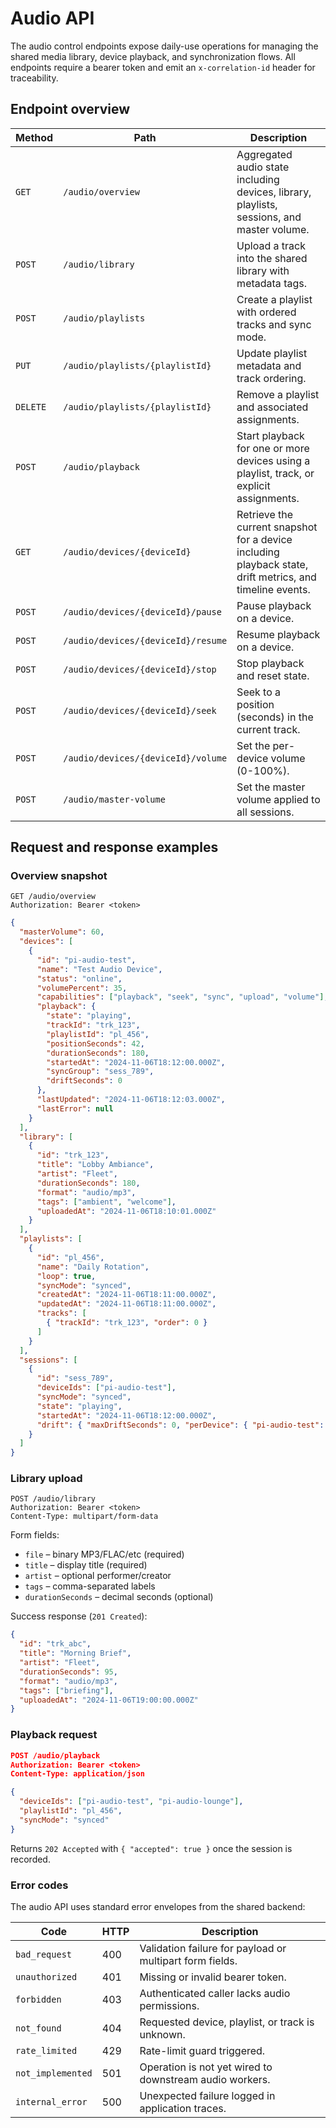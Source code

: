 # Audio API

The audio control endpoints expose daily-use operations for managing the shared media library, device playback, and synchronization flows. All endpoints require a bearer token and emit an `x-correlation-id` header for traceability.

## Endpoint overview

| Method | Path | Description |
| ------ | ---- | ----------- |
| `GET` | `/audio/overview` | Aggregated audio state including devices, library, playlists, sessions, and master volume. |
| `POST` | `/audio/library` | Upload a track into the shared library with metadata tags. |
| `POST` | `/audio/playlists` | Create a playlist with ordered tracks and sync mode. |
| `PUT` | `/audio/playlists/{playlistId}` | Update playlist metadata and track ordering. |
| `DELETE` | `/audio/playlists/{playlistId}` | Remove a playlist and associated assignments. |
| `POST` | `/audio/playback` | Start playback for one or more devices using a playlist, track, or explicit assignments. |
| `GET` | `/audio/devices/{deviceId}` | Retrieve the current snapshot for a device including playback state, drift metrics, and timeline events. |
| `POST` | `/audio/devices/{deviceId}/pause` | Pause playback on a device. |
| `POST` | `/audio/devices/{deviceId}/resume` | Resume playback on a device. |
| `POST` | `/audio/devices/{deviceId}/stop` | Stop playback and reset state. |
| `POST` | `/audio/devices/{deviceId}/seek` | Seek to a position (seconds) in the current track. |
| `POST` | `/audio/devices/{deviceId}/volume` | Set the per-device volume (0-100%). |
| `POST` | `/audio/master-volume` | Set the master volume applied to all sessions. |

## Request and response examples

### Overview snapshot

```
GET /audio/overview
Authorization: Bearer <token>
```

```json
{
  "masterVolume": 60,
  "devices": [
    {
      "id": "pi-audio-test",
      "name": "Test Audio Device",
      "status": "online",
      "volumePercent": 35,
      "capabilities": ["playback", "seek", "sync", "upload", "volume"],
      "playback": {
        "state": "playing",
        "trackId": "trk_123",
        "playlistId": "pl_456",
        "positionSeconds": 42,
        "durationSeconds": 180,
        "startedAt": "2024-11-06T18:12:00.000Z",
        "syncGroup": "sess_789",
        "driftSeconds": 0
      },
      "lastUpdated": "2024-11-06T18:12:03.000Z",
      "lastError": null
    }
  ],
  "library": [
    {
      "id": "trk_123",
      "title": "Lobby Ambiance",
      "artist": "Fleet",
      "durationSeconds": 180,
      "format": "audio/mp3",
      "tags": ["ambient", "welcome"],
      "uploadedAt": "2024-11-06T18:10:01.000Z"
    }
  ],
  "playlists": [
    {
      "id": "pl_456",
      "name": "Daily Rotation",
      "loop": true,
      "syncMode": "synced",
      "createdAt": "2024-11-06T18:11:00.000Z",
      "updatedAt": "2024-11-06T18:11:00.000Z",
      "tracks": [
        { "trackId": "trk_123", "order": 0 }
      ]
    }
  ],
  "sessions": [
    {
      "id": "sess_789",
      "deviceIds": ["pi-audio-test"],
      "syncMode": "synced",
      "state": "playing",
      "startedAt": "2024-11-06T18:12:00.000Z",
      "drift": { "maxDriftSeconds": 0, "perDevice": { "pi-audio-test": 0 } }
    }
  ]
}
```

### Library upload

```
POST /audio/library
Authorization: Bearer <token>
Content-Type: multipart/form-data
```

Form fields:

- `file` – binary MP3/FLAC/etc (required)
- `title` – display title (required)
- `artist` – optional performer/creator
- `tags` – comma-separated labels
- `durationSeconds` – decimal seconds (optional)

Success response (`201 Created`):

```json
{
  "id": "trk_abc",
  "title": "Morning Brief",
  "artist": "Fleet",
  "durationSeconds": 95,
  "format": "audio/mp3",
  "tags": ["briefing"],
  "uploadedAt": "2024-11-06T19:00:00.000Z"
}
```

### Playback request

```json
POST /audio/playback
Authorization: Bearer <token>
Content-Type: application/json

{
  "deviceIds": ["pi-audio-test", "pi-audio-lounge"],
  "playlistId": "pl_456",
  "syncMode": "synced"
}
```

Returns `202 Accepted` with `{ "accepted": true }` once the session is recorded.

### Error codes

The audio API uses standard error envelopes from the shared backend:

| Code | HTTP | Description |
| ---- | ---- | ----------- |
| `bad_request` | 400 | Validation failure for payload or multipart form fields. |
| `unauthorized` | 401 | Missing or invalid bearer token. |
| `forbidden` | 403 | Authenticated caller lacks audio permissions. |
| `not_found` | 404 | Requested device, playlist, or track is unknown. |
| `rate_limited` | 429 | Rate-limit guard triggered. |
| `not_implemented` | 501 | Operation is not yet wired to downstream audio workers. |
| `internal_error` | 500 | Unexpected failure logged in application traces. |

